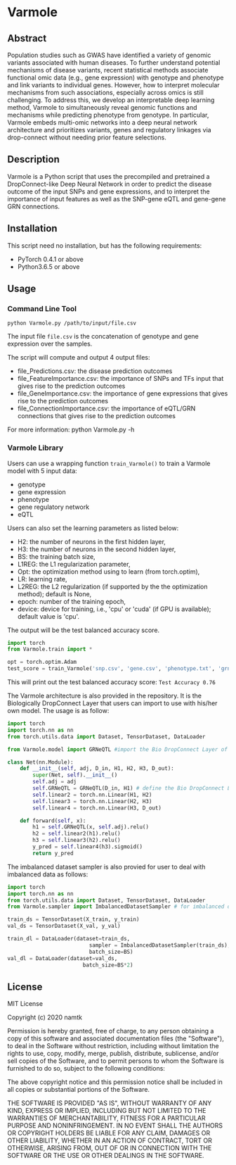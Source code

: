 # Varmole

## Abstract

Population studies such as GWAS have identified a variety of genomic variants associated with human diseases. To further understand potential mechanisms of disease variants, recent statistical methods associate functional omic data (e.g., gene expression) with genotype and phenotype and link variants to individual genes. However, how to interpret molecular mechanisms from such associations, especially across omics is still challenging. To address this, we develop an interpretable deep learning method, Varmole to simultaneously reveal genomic functions and mechanisms while predicting phenotype from genotype. In particular, Varmole embeds multi-omic networks into a deep neural network architecture and prioritizes variants, genes and regulatory linkages via drop-connect without needing prior feature selections.

## Description

Varmole is a Python script that uses the precompiled and pretrained a DropConnect-like Deep Neural Network in 
order to predict the disease outcome of the input SNPs and gene expressions, and to interpret the importance
of input features as well as the SNP-gene eQTL and gene-gene GRN connections.

## Installation

This script need no installation, but has the following requirements:
* PyTorch 0.4.1 or above
* Python3.6.5 or above


## Usage

### Command Line Tool
`python Varmole.py /path/to/input/file.csv`

The input file `file.csv` is the concatenation of genotype and gene expression over the samples.

The script will compute and output 4 output files:

* file_Predictions.csv: the disease prediction outcomes
* file_FeatureImportance.csv: the importance of SNPs and TFs input that gives rise to the prediction outcomes
* file_GeneImportance.csv: the importance of gene expressions that gives rise to the prediction outcomes
* file_ConnectionImportance.csv: the importance of eQTL/GRN connections that gives rise to the prediction outcomes

For more information:
    python Varmole.py -h

### Varmole Library
Users can use a wrapping function `train_Varmole()` to train a Varmole model with 5 input data:

* genotype
* gene expression
* phenotype
* gene regulatory network
* eQTL

Users can also set the learning parameters as listed below:

* H2: the number of neurons in the first hidden layer,
* H3: the number of neurons in the second hidden layer, 
* BS: the training batch size, 
* L1REG: the L1 regularization parameter,
* Opt: the optimization method using to learn (from torch.optim), 
* LR: learning rate,
* L2REG: the L2 regularization (if supported by the the optimization method); default is None, 
* epoch: number of the training epoch, 
* device: device for training, i.e., 'cpu' or 'cuda' (if GPU is available); default value is 'cpu'.

The output will be the test balanced accuracy score.

```python
import torch
from Varmole.train import *

opt = torch.optim.Adam
test_score = train_Varmole('snp.csv', 'gene.csv', 'phenotype.txt', 'grn.csv', 'eqtl.csv', 1000, 500, 60, 0.0001, opt, 0.001, 0.1, 60, 'cuda')
```

This will print out the test balanced accuracy score:
`Test Accuracy 0.76`

The Varmole architecture is also provided in the repository. It is the Biologically DropConnect Layer that users can import to use with his/her own model. The usage is as follow:

```python
import torch
import torch.nn as nn
from torch.utils.data import Dataset, TensorDataset, DataLoader

from Varmole.model import GRNeQTL #import the Bio DropConnect Layer of Varmole

class Net(nn.Module):
    def __init__(self, adj, D_in, H1, H2, H3, D_out):
        super(Net, self).__init__()
        self.adj = adj
        self.GRNeQTL = GRNeQTL(D_in, H1) # define the Bio DropConnect Layer
        self.linear2 = torch.nn.Linear(H1, H2)
        self.linear3 = torch.nn.Linear(H2, H3)
        self.linear4 = torch.nn.Linear(H3, D_out)

    def forward(self, x):
        h1 = self.GRNeQTL(x, self.adj).relu()
        h2 = self.linear2(h1).relu()
        h3 = self.linear3(h2).relu()
        y_pred = self.linear4(h3).sigmoid()
        return y_pred
```
The imbalanced dataset sampler is also provied for user to deal with imbalanced data as follows:

```python
import torch
import torch.nn as nn
from torch.utils.data import Dataset, TensorDataset, DataLoader
from Varmole.sampler import ImbalancedDatasetSampler # for imbalanced dataset

train_ds = TensorDataset(X_train, y_train)
val_ds = TensorDataset(X_val, y_val)

train_dl = DataLoader(dataset=train_ds, 
                          sampler = ImbalancedDatasetSampler(train_ds), # using sampler for imbalanced data
                          batch_size=BS)
val_dl = DataLoader(dataset=val_ds, 
                        batch_size=BS*2)
```                        
                        

## License
MIT License

Copyright (c) 2020 namtk

Permission is hereby granted, free of charge, to any person obtaining a copy
of this software and associated documentation files (the "Software"), to deal
in the Software without restriction, including without limitation the rights
to use, copy, modify, merge, publish, distribute, sublicense, and/or sell
copies of the Software, and to permit persons to whom the Software is
furnished to do so, subject to the following conditions:

The above copyright notice and this permission notice shall be included in all
copies or substantial portions of the Software.

THE SOFTWARE IS PROVIDED "AS IS", WITHOUT WARRANTY OF ANY KIND, EXPRESS OR
IMPLIED, INCLUDING BUT NOT LIMITED TO THE WARRANTIES OF MERCHANTABILITY,
FITNESS FOR A PARTICULAR PURPOSE AND NONINFRINGEMENT. IN NO EVENT SHALL THE
AUTHORS OR COPYRIGHT HOLDERS BE LIABLE FOR ANY CLAIM, DAMAGES OR OTHER
LIABILITY, WHETHER IN AN ACTION OF CONTRACT, TORT OR OTHERWISE, ARISING FROM,
OUT OF OR IN CONNECTION WITH THE SOFTWARE OR THE USE OR OTHER DEALINGS IN THE
SOFTWARE.
